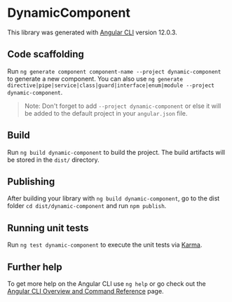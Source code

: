 # DynamicComponent

This library was generated with [Angular CLI](https://github.com/angular/angular-cli) version 12.0.3.

## Code scaffolding

Run `ng generate component component-name --project dynamic-component` to generate a new component. You can also use `ng generate directive|pipe|service|class|guard|interface|enum|module --project dynamic-component`.
> Note: Don't forget to add `--project dynamic-component` or else it will be added to the default project in your `angular.json` file. 

## Build

Run `ng build dynamic-component` to build the project. The build artifacts will be stored in the `dist/` directory.

## Publishing

After building your library with `ng build dynamic-component`, go to the dist folder `cd dist/dynamic-component` and run `npm publish`.

## Running unit tests

Run `ng test dynamic-component` to execute the unit tests via [Karma](https://karma-runner.github.io).

## Further help

To get more help on the Angular CLI use `ng help` or go check out the [Angular CLI Overview and Command Reference](https://angular.io/cli) page.
